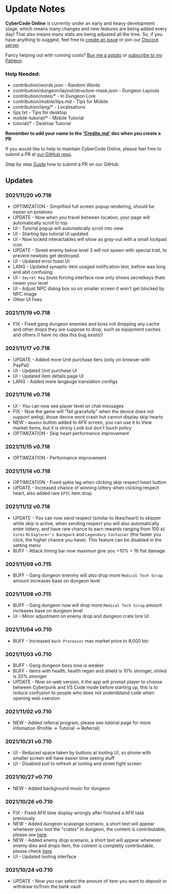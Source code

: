 # Update Notes

**CyberCode Online** is currently under an early and heavy development stage, which means many changes and new features are being added every day! That also means many stats are being adjusted all the time. So, if you have anything to suggest, feel free to [create an issue](https://github.com/DexterHuang/CyberCodeOnline/issues) or join our [Discord server](https://discord.link/cco).

Fancy helping out with running costs? [Buy me a potato](https://www.buymeacoffee.com/cybercodeonline) or [subscribe to my Patreon](https://www.patreon.com/cybercodeonline/).

### Help Needed:
 * contribution/words.json - Random Words
 * contribution/dungeon/layout/structure-mask.json - Dungeon Layouts
 * contribution/notes/* - In Dungeon Lore
 * contribution/mobile/tips.md - Tips for Mobile
 * contribution/lang/* - Localisations
 * tips.txt - Tips for desktop
 * mobile-tutorial/* - Mobile Tutorial
 * tutorial/* - Desktop Tutorial

**Remember to add your name to the ['Credits.md'](https://github.com/DexterHuang/CyberCodeOnline/blob/master/Credits.md) doc when you create a PR**

If you would like to help to maintain CyberCode Online, please feel free to submit a PR at [our GitHub repo](https://github.com/DexterHuang/CyberCodeOnline).

Step by step [Guide](https://cybercode-online.fandom.com/wiki/GitHub_PR_Tutorial) how to submit a PR on our GitHub

## Updates    
### **2021/11/20 v0.718**
 * OPTIMIZATION - Simplified full screen popup rendering, should be easier on potatoes 
 * UPDATE - Now when you travel between location, your page will automatically scroll to top
 * UI - Tutorial popup will automatically scroll into view
 * UI - Starting tips tutorial UI updated
 * UI - Now locked interactables will show as gray-out with a small lockpad icon
 * UPDATE - Street enemy below level 3 will not spawn with special trait, to prevent newbies get destroyed.
 * UI - Updated error toast UI
 * LANG - Updated synaptic item usaged notification text, before was long and abit confusing
 * UI - `Secret Key` brute forcing interface now only shows secretkeys thats newer your level
 * UI - Adjust NPC dialog box so on smaller screen it won't get blocked by NPC image
 * Other UI fixes

### **2021/11/19 v0.718**
 * FIX - Fixed gang dungeon enemies and boss not dropping any cache and other drops they are suppose to drop, such as equipment caches and others (I have no idea this bug exists!)

### **2021/11/17 v0.718**
 * UPDATE - Added more Unit purchase tiers (only on browser with PayPal)
 * UI - Updated Unit purchase UI
 * UI - Updated item details page UI
 * LANG - Added more langauge translation configs

### **2021/11/16 v0.718**
 * UI - You can now see player level on chat messages
 * FIX - Now the game will "fail gracefully" when the device does not support webgl, those device wont crash but cannot display skip hearts
 * NEW - `Amadon` button added to AFK screen, you can use it to View market items, but it is stricly Look but don't touch policy
 * OPTIMIZATION - Skip heart performance improvement

### **2021/11/15 v0.718**
 * OPTIMIZATION - Performance improvement

### **2021/11/14 v0.718**
 * OPTIMIZATION - Fixed spkie lag when clicking skip respect heart button 
 * UPDATE - Increased chance of winning lottery when clicking respect heart, also added rare `EPIC` item drop.
 
### **2021/11/12 v0.718**
 * UPDATE - You can now send respect (similar to likes/heart) to skipper while skip is active, when sending respect you will also automatically enter lottery, and have rare chance to earn rewards ranging from 100 `AI Cores` to `Explorer's Backpack` and `Legendary Container` (the faster you click, the higher chance you have). This feature can be disabled in the setting menu
 * BUFF - Attack timing bar now maximun give you +10% + 16 flat damage
 
### **2021/11/09 v0.715**
 * BUFF - Gang dungeon enenmy will also drop more `Medical Tech Scrap` amount increases base on dungeon level
### **2021/11/08 v0.715**
 * BUFF - Gang dungeon now will drop more `Medical Tech Scrap` amount increases base on dungeon level
 * UI - Minor adjustment on enemy drop and dungeon crate lore UI

### **2021/11/04 v0.710**
 * BUFF - Increased `Hash Processor` max market price to 8,000 btc
 
### **2021/11/03 v0.710**
 * BUFF - Gang dungeon boss now is weaker
 * BUFF - items with health, health regen and shield is 10% stronger, shiled is 20% stronger
 * UPDATE - Now on web version, it the app will prompt player to choose between Cyberpunk and VS Code mode before starting up, this is to reduce confusion to people who does not underdstand code when opening web vsersion

### **2021/11/02 v0.710**
 * NEW - Added referral program, please see tutorial page for more infomation (Profile -> Tutorial -> Referral)

### **2021/10/31 v0.710**
 * UI - Reduced space taken by buttons at looting UI, so phone with smaller screen will have easier time seeing stuff
 * UI - Disabled pull to refresh at looting and street fight screen

### **2021/10/27 v0.710**
 * NEW - Added background music for dungeon 

### **2021/10/26 v0.710**
 * FIX - Fixed AFK time display wrongly after finished a AFK task previously
 * NEW - Added dungeon scavange scenario, a short text will appear whenever you loot the "crates" in dungeon, the content is contributable, please see [here](https://github.com/DexterHuang/CyberCodeOnline/blob/master/contribution/scenario/enemy-drop.json)
 * NEW - Added enemy drop scenario, a short text will appear whenever enemy dies and drops item, the content is completly contributable, please check [here](https://github.com/DexterHuang/CyberCodeOnline/blob/master/contribution/scenario/dungeon-crate.json)
 * UI - Updated looting interface

### **2021/10/24 v0.710**
 * UPDATE - Now you can select the amount of item you want to deposit or withdraw to/from the bank vault  
